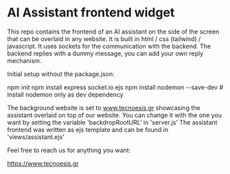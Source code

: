 # AI Assistant frontend widget

This repo contains the frontend of an AI assistant on the side of the screen that can be overlaid in any website.
It is built in html / css (tailwind) / javascript.
It uses sockets for the communication with the backend.
The backend replies with a dummy message, you can add your own reply mechanism.


Initial setup without the package.json:

npm init
npm install express socket.io ejs
npm install nodemon --save-dev # Install nodemon only as dev dependency

The background website is set to www.tecnoesis.gr showcasing the assistant overlaid on top of our website. 
You can change it with the one you want by setting the variable 'backdropRootURL' in 'server.js'
The assistant frontend was written as ejs template and can be found in 'views/assistant.ejs'


Feel free to reach us for anything you want:

https://www.tecnoesis.gr
